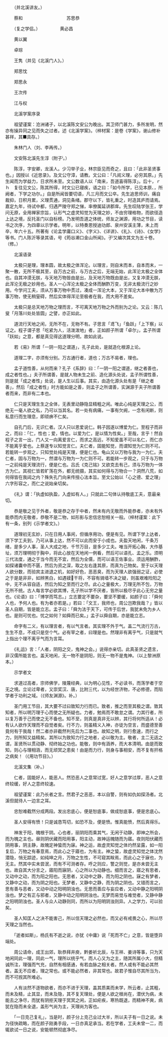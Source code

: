 <!-- { "loadSidebar": true } -->
　　（并北溪讲友。）

　　蔡和　　　　　　　　　　苏思恭

　　（复之学侣。）　　　　　黄必昌

　　黄以翼

　　卓琮

　　王隽（并见《北溪门人》。）

　　郑思忱

　　郑思永

　　王次传

　　江与权

　　北溪学案序录

　　祖望谨案：沧洲诸子，以北溪陈文安公为晚出。其卫师门甚力，多所发明，然亦有操异同之见而失之过者。述《北溪学案》。（梓材案：是卷《学案》，谢山修补甚祥，其■具存。）

　　朱林门人（刘、李再传。）

　　文安陈北溪先生淳（附子。）

　　陈淳，字安卿，龙溪人。少习举子业，林宗臣见而奇之，且曰：「此非圣贤事也。」因授以《近思录》。及文公守漳，请教。文公曰：「凡阅义理，必穷其原。」先生闻而为学益力，日求所未至。文公数语人以「南来，吾道喜得陈淳」。后十，ｒｈ　复往见文公，陈其所得，时文公已寝疾，语之曰：「如今所学，已见本原、，所阙者，下学之功尔。」自是所闻皆要切语，凡三月而文公卒。先生追思师训，痛自裁抑，日积月累，义理贯通，洞见条绪。郡守以下，皆礼重之，时造其庐而请焉。嘉定九年，待试中都，归遇严陵守郑之悌，率僚属延讲郡庠。先生叹陆学张王，学问无原，全用禅家宗旨，认形气之虚灵知觉为天理之妙，不由穷理格物，而欲径造上达之境，反托圣门以自标榜。乃发明吾道之体统，师友之渊源，用功之节目，读书之次序，为四章以示学者。明年，以特奏恩授迪功郎、泉州安溪主薄，未上而卒，年六十五。所著有《论孟学庸口义》、《字义》、《详讲》、《礼》、《诗》、《女学》等书。门人陈沂等录其语，号《筠谷濑口金山所闻》。子又编次其文为五十卷。（修。）

　　北溪语录

　　太极只是理，理本圆，故太极之体浑沦。以理言，则自末而本，自本而末，一聚一散，无所不极其至，自万古之前，与万古之后，无端无始，此浑沦太极之全体也。自其冲漠无朕，与天地万物皆由是出，及天地万物既由是出，又复冲漠无朕，此浑沦无极之妙用也。圣人一心浑沦太极之全体而酬酢万变，无非太极流行之妙用。今学问工夫，须从万事万物中贯过，凑成一浑沦大本，又于浑沦大本中散为万事万物，使无稍窒碍，然后实体得浑沦至极者在我，而大用不差矣。

　　太极只是总天地万物之理而言，不可离天地万物之外而别为之论。又云：陈几叟「月落川处处皆圆」之譬，亦正如此。

　　道流行天地之闲，无所不在，无物不有。子思言「鸢飞」「鱼跃」「上下察」以证之。程子谓子思「吃紧为人，活泼泼地」者，正如颜子所谓「卓尔」，孟子所谓「跃如」之意，都是真见得这道理分明，故如此说。

　　若《易》所谓「一阴一阳之谓道」，孔子此处，是就造化根源上论。

　　道理二字，亦须有分别。万古通行者，道也；万古不易者，理也。

　　孟子道性善，从何而来？孔子《系辞》曰：「一阴一阳之谓道，继之者善也，成之者性也。」夫子所谓善，是就人物未生之前、造化源头处说，孟子所谓性善，则是就「成之者性」处说，是人生以后事。其实，由造化源头处有是「继之者善」，然后「成之者性」时方能如是之善，则孟子之所谓善，实渊源于夫子所谓善者而来，而非有二本也。

　　仁只是天理生生之全体，无表里动静隐显精粗之闲。唯此心纯是天理之公，而绝无一毫人欲之私，乃可以当其名。若一处有病痛，一事有欠阙，一念有闲断，则私意行而生理息，即顽痹不仁矣。

　　自孔门后，无识仁者。汉人只以恩爱说仁。韩子因遂以博爱为仁。至程子而非之，而曰：「仁，性也；爱，情也。以爱为仁，是以情为性矣。」至哉，言乎！然自程子之言一出，门人又一向离爱言仁，而求之高远，不知爱虽不可以名仁，而仁亦不能离乎爱也。上蔡遂专以知觉言仁。夫仁者，固能知觉，而谓知觉为仁则不可。若能转一步观之，只知觉处纯是天理，便是仁也。龟山又以万物与我为一为仁。夫仁者，固与万物为一，然谓与万物为一为仁则不可。若能转一步观之，只于与万物一之前纯是天理流行，便是仁也。吕氏《克己铭》又欲克去有己，须与万物为一体方为仁。其视仁皆若旷荡在外，都无统摄，其实如何得与万物合一？洞然八荒，如何得皆在我闼之内？殊失孔门向来传授心法本旨。至文公始以「心之德、爱之理」六字形容之，而仁之说始亲切矣。

　　《礼》谓：「执虚如执盈，入虚如有人。」只就此二句体认持敬底工夫，意最亲切。

　　恭是敬之见于外者，敬是恭之存于中者，然未有内无敬而外能恭者，亦未有外能恭而内无敬者，恭敬不是二物，如形影与忠信忠恕相关一般。（梓材谨案：此下有一条，别列《示学者文》。）

　　道理初无玄妙，只在日用人事闲，但循序用功，便是有见。所谓下学上达者，须下学工夫到，乃可从事上达，然不可以此而安于小成也。夫盈天地闲，千条万绪，是多少人事，圣人大成之地，千节万目，是多少工夫。唯当开拓心胸，大作基址，须万理明彻于胸中，将此心放在天地闲一例看，然后可以语孔、孟之乐。须明三代法度，通之于当今而无不宜，然后为全儒，而可以语王佐事业。须运用酬酢，如探诸囊中而不匮，然后为资之深，取之左右逢其原，而真为己物矣。至于以天理人欲分数，而验宾主进退之机，如好好色，恶恶臭，而为天理人欲强弱之证，必使之于是是非非，如辨黑白，如遇镆干将，不容有骑墙不决之疑，则虽艰难险阳之中，无不从容自适，然后为知之至而行之尽。此心之量极大，万理无所不包，万物无所不统。古人每言学必欲其博，孔子所以学不厌者，皆所以极尽乎此心无穷之量也。《论语》曰：「博学而笃志。」立志要定不要杂，要坚不要缓，如颜子曰：「舜何人也，予何人也。有为者亦若是。」若曰：「文王，我师也，周公岂欺我哉？」皆以圣人自期，皆是能立志。孟子曰：「舜为法于天下，可传于后世，我犹未免为乡人也。是则可忧也。忧之如何？如舜而已矣。」孟子以舜自期，亦是能立志。

　　命字有二义，有以理言者，有以气言者。其实理不外于气。盖二气流行万古，生生不息，不成只是空个气。必有宰之者，曰理是也。然理非有离乎气，只是就气上指出个理不离乎气而为言耳。

　　《礼运》言：「人者，阴阳之交，鬼神之会。」说得亦亲切。此真圣贤之遗言，非汉儒所能言也。盖天地闲，无一物不是阴阳，则无一物不是鬼神。（以上黎洲原本。）

　　示学者文

　　求道过高者，宗师佛学，陵蔑经典，以为明心见性，不必读书，而荡学者于空无之境。立论过卑者，又崇奖汉、唐，比附三代，以为经世济物，不必修德，而陷学者于功利之域。（《师友渊源》。补。）

　　圣门用工节目，其大要不过曰致知力行而已。致者，推之而至其极之谓。致其知者，所以明万理于心而使之无所疑也。力者，勉焉而不敢怠之谓。力其行者，所以复万善于己而使之无不备也。知不至，则真是真非无以辨，其行将何所适从！必有认人欲作天理而不自觉者矣。行不力，则虽精义入神，亦徒为空言，而盛德至善竟何有于我哉！然二者亦非截然判先后为二事也。故知之明，则行愈速，而行之力，则所知又益精矣。其所以为致知力行之地者，必以敬为主。敬者，主二无适之谓，圣贤所以贯动静、彻终始之功也。能敬，则中有涵养，而大本清明。由是而致知，则心与理相涵，而无顽冥之患矣！由是而力行，则身与事相安，而不复有扞格之病矣！（《用功节目》。）

　　北溪文集（补。）

　　仁者，固能好人，能恶人。然恐恶人之意常过宽，好人之意学过厚，恶人之意终较缓，好人之意终较速。

　　祖望谨案：此乃长者之言。然君子之恶恶，本以自警，则有如仇如探汤者。北溪但就待人一边言之耳。

　　忠恕难截然分成两段。发出忠底心，便是恕底事，做成恕底事，便是忠底心。

　　圣人安得有愤！只是诚恳笃切，如恐不及，便是愤。惟真能愤，然后真得乐。

　　神发于阳，魄根于阴。心也者，丽阴阳而乘其气，无闲于动静，即神之所会，而为魄之主也。昼则阴伏藏而阳用事，阳主动，故神运魄随而为寤。夜则阳伏藏而阴用事，阴主静，故魄定神蛰而为寐。神之运，故虚灵知觉之体灼然呈露，如一阳复后，万物之有春意焉，而此心之于寤也，为有主。神之蛰，故虚灵知觉之体沈然潜隐，悄无踪迹，如纯坤之月，万物之生性，不可窥其眹焉，而此心之于寐也，为无主。然其中实未尝泯，而有不可测者存。呼之则应，警之则觉，是亦未尝无主也。故自其大分言之，寤阳而寐阴，心之所以为动静也。细而言之，寤之有思者，又动中之动，而为阳之阳也。无思者，又动中之静，而为阳之阴也。寐之有梦者，又静中之动，而为阴之阳也。无梦者，又静中之静，而为阴之阴也。又错而言之，思有善与恶者，又动中动之阳明阴浊也。无思而善应与妄应者，又动中静之阳明阴浊也。梦之有正与邪者，又静中动之阳明阴浊也。无梦而易觉与难觉者，又静中静之阳明阴浊也。圣人与众人动静则同，而所以为阳明阴浊则异。人之学力，可以验矣。

　　圣人知匡人之决不能害己，所以信天理之必然也，而又必有戒畏之心，所以尽天理之当然也。

　　「逝者如斯」，杨氏有不逝之说，亦犹《中庸》说「死而不亡」之意，皆是堕异端处。

　　周公请命，成王出郊，耿恭拜井庾，黔娄祈北辰，与王祥、姜诗等事，只为天地闲同此一理，同此一气，理所以统乎气，而人心又为之主，随其所属小大，但精诚所注，理强而气充，自然有相感通，有若血脉之相关者。然人或有不能必其然者。盖无不应者，理之常也。或不能必然者，非其常也。故君子惟自尽其所当为，而不可觊其所难必。

　　人有淡然不逐物欲者，而亦不进于天理，盖其质美而未学，所云者，止其粗，而未及精，止其显，而未及隐，其不复天理处，便是人欲之根尚在，潜伏为病，未能去之净尽，而犹有阴拒天理于冥冥之闲，正如疟疾，寒热既退，而精神不爽，病犹在隐而未全退，盖形气尚为主，天理尚为客也。

　　「一日克己复礼」，当是时，颜子分上克己业过大半，所以夫子有一日之说。未为径快疏略，而在颜子刚勇手段，一日亦真足承当。若在学者，工夫未曾一二，而辄欲试一日之说，安能顿然彻底净尽。

